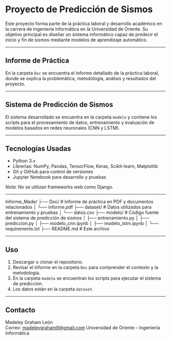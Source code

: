 # Proyecto de Predicción de Sismos

Este proyecto forma parte de la práctica laboral y desarrollo académico en la carrera de Ingeniería Informática en la Universidad de Oriente. Su objetivo principal es diseñar un sistema informático capaz de predecir el inicio y fin de sismos mediante modelos de aprendizaje automático.

---

## Informe de Práctica

En la carpeta `Doc` se encuentra el informe detallado de la práctica laboral, donde se explica la problemática, metodología, análisis y resultados del proyecto.

---

## Sistema de Predicción de Sismos

El sistema desarrollado se encuentra en la carpeta `modelo` y contiene los scripts para el procesamiento de datos, entrenamiento y evaluación de modelos basados en redes neuronales (CNN y LSTM).

---

## Tecnologías Usadas

- Python 3.x  
- Librerías: NumPy, Pandas, TensorFlow, Keras, Scikit-learn, Matplotlib  
- Git y GitHub para control de versiones  
- Jupyter Notebook para desarrollo y pruebas  

*Nota:* No se utilizan frameworks web como Django.

---
Informe_Made/
├── Doc/                   # Informe de práctica en PDF y documentos relacionados
│   └── informe.pdf
├── dataset/               # Datos utilizados para entrenamiento y pruebas
│   └── datos.csv
├── modelo/                # Código fuente del sistema de predicción de sismos
│   ├── entrenamiento.py
│   ├── prediccion.py
│   ├── modelo_cnn.ipynb
│   ├── modelo_lstm.ipynb
│   └── requirements.txt
├── README.md              # Este archivo

---

## Uso

1. Descargar o clonar el repositorio.  
2. Revisar el informe en la carpeta `Doc` para comprender el contexto y la metodología.  
3. En la carpeta `modelo` se encuentran los scripts para ejecutar el sistema de predicción.  
4. Los datos están en la carpeta `dataset`.

---


## Contacto

Madeley Graham León  
Correo: madeleygraham9@gmail.com
Universidad de Oriente – Ingeniería Informática


